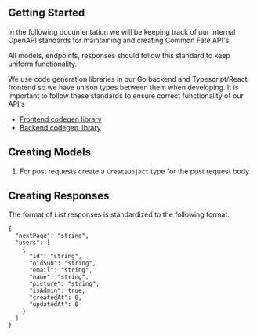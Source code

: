 ## Getting Started

In the following documentation we will be keeping track of our internal OpenAPI standards for maintaining and creating Common Fate API's

All models, endpoints, responses should follow this standard to keep uniform functionality.

We use code generation libraries in our Go backend and Typescript/React frontend so we have unison types between them when developing. It is important to follow these standards to ensure correct functionality of our API's

- [Frontend codegen library](https://github.com/anymaniax/orval)
- [Backend codegen library](https://github.com/deepmap/oapi-codegen)

## Creating Models

1. For post requests create a `CreateObject` type for the post request body

## Creating Responses

The format of _List_ responses is standardized to the following format:

```
{
  "nextPage": "string",
  "users": [
    {
      "id": "string",
      "oidSub": "string",
      "email": "string",
      "name": "string",
      "picture": "string",
      "isAdmin": true,
      "createdAt": 0,
      "updatedAt": 0
    }
  ]
}
```
